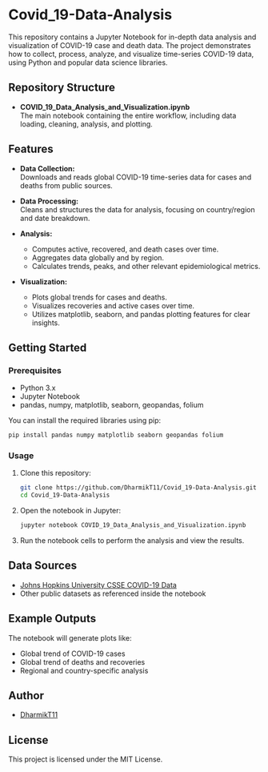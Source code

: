 # Covid_19-Data-Analysis

This repository contains a Jupyter Notebook for in-depth data analysis and visualization of COVID-19 case and death data. The project demonstrates how to collect, process, analyze, and visualize time-series COVID-19 data, using Python and popular data science libraries.

## Repository Structure

- **COVID_19_Data_Analysis_and_Visualization.ipynb**  
  The main notebook containing the entire workflow, including data loading, cleaning, analysis, and plotting.

## Features

- **Data Collection:**  
  Downloads and reads global COVID-19 time-series data for cases and deaths from public sources.

- **Data Processing:**  
  Cleans and structures the data for analysis, focusing on country/region and date breakdown.

- **Analysis:**  
  - Computes active, recovered, and death cases over time.
  - Aggregates data globally and by region.
  - Calculates trends, peaks, and other relevant epidemiological metrics.

- **Visualization:**  
  - Plots global trends for cases and deaths.
  - Visualizes recoveries and active cases over time.
  - Utilizes matplotlib, seaborn, and pandas plotting features for clear insights.

## Getting Started

### Prerequisites

- Python 3.x
- Jupyter Notebook
- pandas, numpy, matplotlib, seaborn, geopandas, folium

You can install the required libraries using pip:

```bash
pip install pandas numpy matplotlib seaborn geopandas folium
```

### Usage

1. Clone this repository:
    ```bash
    git clone https://github.com/DharmikT11/Covid_19-Data-Analysis.git
    cd Covid_19-Data-Analysis
    ```

2. Open the notebook in Jupyter:
    ```bash
    jupyter notebook COVID_19_Data_Analysis_and_Visualization.ipynb
    ```

3. Run the notebook cells to perform the analysis and view the results.

## Data Sources

- [Johns Hopkins University CSSE COVID-19 Data](https://github.com/CSSEGISandData/COVID-19)
- Other public datasets as referenced inside the notebook

## Example Outputs

The notebook will generate plots like:

- Global trend of COVID-19 cases
- Global trend of deaths and recoveries
- Regional and country-specific analysis

## Author

- [DharmikT11](https://github.com/DharmikT11)

## License

This project is licensed under the MIT License.


